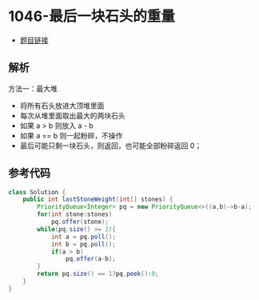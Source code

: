 # 1046-最后一块石头的重量

- [题目链接](https://leetcode.cn/problems/last-stone-weight/)

## 解析

方法一：最大堆
- 将所有石头放进大顶堆里面
- 每次从堆里面取出最大的两块石头
- 如果 a > b 则放入 a - b 
- 如果 a == b 则一起粉碎，不操作
- 最后可能只剩一块石头，则返回，也可能全部粉碎返回 0；

## 参考代码
```Java
class Solution {
    public int lastStoneWeight(int[] stones) {
        PriorityQueue<Integer> pq = new PriorityQueue<>((a,b)->b-a);
        for(int stone:stones)
            pq.offer(stone);
        while(pq.size() >= 2){
            int a = pq.poll();
            int b = pq.poll();
            if(a > b)
                pq.offer(a-b);
        }
        return pq.size() == 1?pq.peek():0;
    }
}
```
